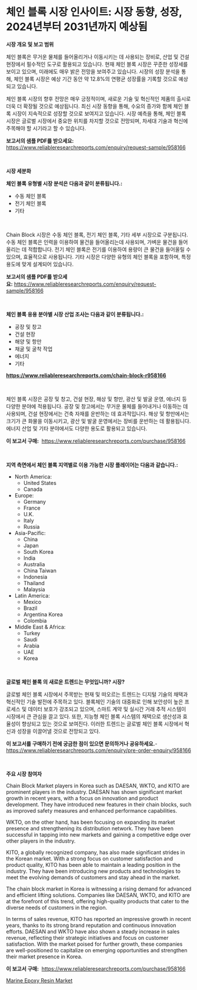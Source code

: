 <p><h1>체인 블록 시장 인사이트: 시장 동향, 성장, 2024년부터 2031년까지 예상됨</h1></p><p><strong>시장 개요 및 보고 범위</strong></p>
<p><p>체인 블록은 무거운 물체를 들어올리거나 이동시키는 데 사용되는 장비로, 산업 및 건설 현장에서 필수적인 도구로 활용되고 있습니다. 현재 체인 블록 시장은 꾸준한 성장세를 보이고 있으며, 미래에도 매우 밝은 전망을 보여주고 있습니다. 시장의 성장 분석을 통해, 체인 블록 시장은 예상 기간 동안 약 12.8%의 연평균 성장률을 기록할 것으로 예상되고 있습니다.</p><p>체인 블록 시장의 향후 전망은 매우 긍정적이며, 새로운 기술 및 혁신적인 제품의 출시로 더욱 더 확장될 것으로 예상됩니다. 최신 시장 동향을 통해, 수요의 증가와 함께 체인 블록 시장이 지속적으로 성장할 것으로 보여지고 있습니다. 시장 예측을 통해, 체인 블록 시장은 글로벌 시장에서 중요한 위치를 차지할 것으로 전망되며, 차세대 기술과 혁신에 주목해야 할 시기라고 할 수 있습니다.</p></p>
<p><strong>보고서의 샘플 PDF를 받으세요:</strong> <a href="https://www.reliableresearchreports.com/enquiry/request-sample/958166">https://www.reliableresearchreports.com/enquiry/request-sample/958166</a></p>
<p>&nbsp;</p>
<p><strong>시장 세분화</strong></p>
<p><strong>체인 블록 유형별 시장 분석은 다음과 같이 분류됩니다.:</strong></p>
<p><ul><li>수동 체인 블록</li><li>전기 체인 블록</li><li>기타</li></ul></p>
<p>&nbsp;</p>
<p><p>Chain Block 시장은 수동 체인 블록, 전기 체인 블록, 기타 세부 시장으로 구분됩니다. 수동 체인 블록은 인력을 이용하여 물건을 들어올리는데 사용되며, 가벼운 물건을 들어올리는 데 적합합니다. 전기 체인 블록은 전기를 이용하여 용량이 큰 물건을 들어올릴 수 있으며, 효율적으로 사용됩니다. 기타 시장은 다양한 유형의 체인 블록을 포함하며, 특정 용도에 맞게 설계되어 있습니다.</p></p>
<p><strong>보고서의 샘플 PDF를 받으세요:</strong>&nbsp;<a href="https://www.reliableresearchreports.com/enquiry/request-sample/958166">https://www.reliableresearchreports.com/enquiry/request-sample/958166</a></p>
<p>&nbsp;</p>
<p><strong> 체인 블록 응용 분야별 시장 산업 조사는 다음과 같이 분류됩니다.:</strong></p>
<p><ul><li>공장 및 창고</li><li>건설 현장</li><li>해양 및 항만</li><li>채굴 및 굴착 작업</li><li>에너지</li><li>기타</li></ul></p>
<p><strong><a href="https://www.reliableresearchreports.com/chain-block-r958166">https://www.reliableresearchreports.com/chain-block-r958166</a></strong></p>
<p>&nbsp;</p>
<p><p>체인 블록 시장은 공장 및 창고, 건설 현장, 해상 및 항만, 광산 및 발굴 운영, 에너지 등 다양한 분야에 적용됩니다. 공장 및 창고에서는 무거운 물체를 들어내거나 이동하는 데 사용되며, 건설 현장에서는 건축 자재를 운반하는 데 효과적입니다. 해상 및 항만에서는 크기가 큰 화물을 이동시키고, 광산 및 발굴 운영에서는 장비를 운반하는 데 활용됩니다. 에너지 산업 및 기타 분야에서도 다양한 용도로 활용되고 있습니다.</p></p>
<p><strong>이 보고서 구매:</strong>&nbsp; <a href="https://www.reliableresearchreports.com/purchase/958166">https://www.reliableresearchreports.com/purchase/958166</a></p>
<p>&nbsp;</p>
<p><strong>지역 측면에서 체인 블록 지역별로 이용 가능한 시장 플레이어는 다음과 같습니다.:</strong></p>
<p><ul>
    <li>
        North America:
        <ul>
            <li>United States</li>
            <li>Canada</li>
        </ul>
    </li>
    <li>
        Europe:
        <ul>
            <li>Germany</li>
            <li>France</li>
            <li>U.K.</li>
            <li>Italy</li>
            <li>Russia</li>
        </ul>
    </li>
    <li>
        Asia-Pacific:
        <ul>
            <li>China</li>
            <li>Japan</li>
            <li>South Korea</li>
            <li>India</li>
            <li>Australia</li>
            <li>China Taiwan</li>
            <li>Indonesia</li>
            <li>Thailand</li>
            <li>Malaysia</li>
        </ul>
    </li>
    <li>
        Latin America:
        <ul>
            <li>Mexico</li>
            <li>Brazil</li>
            <li>Argentina Korea</li>
            <li>Colombia</li>
        </ul>
    </li>
    <li>
        Middle East & Africa:
        <ul>
            <li>Turkey</li>
            <li>Saudi</li>
            <li>Arabia</li>
            <li>UAE</li>
            <li>Korea</li>
        </ul>
    </li>
    </ul></p>
<p>&nbsp;</p>
<p><strong>글로벌 체인 블록 의 새로운 트렌드는 무엇입니까? 시장?</strong></p>
<p><p>글로벌 체인 블록 시장에서 주목받는 현재 및 떠오르는 트렌드는 디지털 기술의 채택과 혁신적인 기술 발전에 주목하고 있다. 블록체인 기술의 대중화로 인해 보안성이 높은 프로세스 및 데이터 보호가 강조되고 있으며, 스마트 계약 및 실시간 거래 추적 시스템이 시장에서 큰 관심을 끌고 있다. 또한, 지능형 체인 블록 시스템의 채택으로 생산성과 효율성이 향상되고 있는 것으로 보여진다. 이러한 트렌드는 글로벌 체인 블록 시장에서 혁신과 성장을 이끌어낼 것으로 전망되고 있다.</p></p>
<p><strong>이 보고서를 구매하기 전에 궁금한 점이 있으면 문의하거나 공유하세요.</strong>- <a href="https://www.reliableresearchreports.com/enquiry/pre-order-enquiry/958166">https://www.reliableresearchreports.com/enquiry/pre-order-enquiry/958166</a></p>
<p>&nbsp;</p>
<p><strong>주요 시장 참여자</strong></p>
<p><p>Chain Block Market players in Korea such as DAESAN, WKTO, and KITO are prominent players in the industry. DAESAN has shown significant market growth in recent years, with a focus on innovation and product development. They have introduced new features in their chain blocks, such as improved safety measures and enhanced performance capabilities.</p><p>WKTO, on the other hand, has been focusing on expanding its market presence and strengthening its distribution network. They have been successful in tapping into new markets and gaining a competitive edge over other players in the industry.</p><p>KITO, a globally recognized company, has also made significant strides in the Korean market. With a strong focus on customer satisfaction and product quality, KITO has been able to maintain a leading position in the industry. They have been introducing new products and technologies to meet the evolving demands of customers and stay ahead in the market.</p><p>The chain block market in Korea is witnessing a rising demand for advanced and efficient lifting solutions. Companies like DAESAN, WKTO, and KITO are at the forefront of this trend, offering high-quality products that cater to the diverse needs of customers in the region.</p><p>In terms of sales revenue, KITO has reported an impressive growth in recent years, thanks to its strong brand reputation and continuous innovation efforts. DAESAN and WKTO have also shown a steady increase in sales revenue, reflecting their strategic initiatives and focus on customer satisfaction. With the market poised for further growth, these companies are well-positioned to capitalize on emerging opportunities and strengthen their market presence in Korea.</p></p>
<p><strong>이 보고서 구매:</strong>&nbsp;&nbsp;<a href="https://www.reliableresearchreports.com/purchase/958166">https://www.reliableresearchreports.com/purchase/958166</a></p>
<p><p><a href="https://confirmed-shield-e13.notion.site/Marine-Epoxy-Resin-Market-Research-Report-Reveals-The-Latest-Trends-And-Opportunities-of-this-Market-d4ec3e8e2e49444a9c111c7c1e86beb9">Marine Epoxy Resin Market</a></p></p>